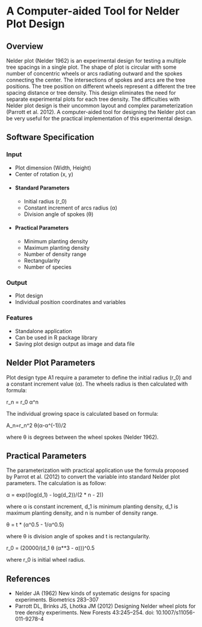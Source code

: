 # A Computer-aided Tool for Nelder Plot Design

## Overview

Nelder plot (Nelder 1962) is an experimental design for testing a multiple tree
spacings in a single plot. The shape of plot is circular with some number of concentric wheels or arcs radiating outward and the spokes connecting the center. The intersections of spokes and arcs are the tree positions. The tree position on different wheels represent a different the tree spacing distance or tree density. This design eliminates the need for separate experimental plots for each tree density. The difficulties with Nelder plot design is their uncommon layout and complex parameterization (Parrott et al. 2012). A computer-aided tool for designing the Nelder plot can be very useful for the practical implementation of this experimental design.  

## Software Specification

### Input

* Plot dimension (Width, Height)
* Center of rotation (x, y)
* #### Standard Parameters
  * Initial radius (r_0)
  * Constant increment of arcs radius (α)
  * Division angle of spokes (θ)
* #### Practical Parameters
  * Minimum planting density
  * Maximum planting density
  * Number of density range
  * Rectangularity
  * Number of species

### Output

* Plot design
* Individual position coordinates and variables

### Features

* Standalone application
* Can be used in R package library
* Saving plot design output as image and data file

## Nelder Plot Parameters

Plot design type A1 require a parameter to define the initial radius (r_0) and a constant increment value (α). The wheels radius is then calculated with formula:

r_n = r_0 α^n

The individual growing space is calculated based on formula:

A_n=r_n^2 θ(α-α^(-1))/2

where θ is degrees between the wheel spokes (Nelder 1962).

## Practical Parameters

The parameterization with practical application use the formula proposed by Parrot et al. (2012) to convert the variable into standard Nelder plot parameters. The calculation is as follow:  

α = exp((log(d_1) - log(d_2))/(2 * n - 2))

where α is constant increment, d_1 is minimum planting density, d_1 is maximum planting density, and n is number of density range.

θ = t * (α^0.5 - 1/α^0.5)

where θ is division angle of spokes and t is rectangularity.

r_0 = (20000/(d_1 θ (α**3 - α)))^0.5

where r_0 is initial wheel radius.

## References

* Nelder JA (1962) New kinds of systematic designs for spacing experiments. Biometrics 283–307
* Parrott DL, Brinks JS, Lhotka JM (2012) Designing Nelder wheel plots for tree density experiments. New Forests 43:245–254. doi: 10.1007/s11056-011-9278-4
